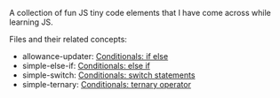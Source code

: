 A collection of fun JS tiny code elements that I have come across while learning JS.

Files and their related concepts:
- allowance-updater: [Conditionals: if else](https://developer.mozilla.org/en-US/docs/Learn/JavaScript/Building_blocks/conditionals#a_real_example)
- simple-else-if: [Conditionals: else if](https://developer.mozilla.org/en-US/docs/Learn/JavaScript/Building_blocks/conditionals#else_if)
- simple-switch: [Conditionals: switch statements](https://developer.mozilla.org/en-US/docs/Learn/JavaScript/Building_blocks/conditionals#a_switch_example)
- simple-ternary: [Conditionals: ternary operator](https://developer.mozilla.org/en-US/docs/Learn/JavaScript/Building_blocks/conditionals#ternary_operator_example)